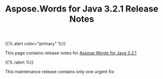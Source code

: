 ﻿---
title: Aspose.Words for Java 3.2.1 Release Notes
articleTitle: Aspose.Words for Java 3.2.1 Release Notes
linktitle: Aspose.Words for Java 3.2.1 Release Notes
description: "Aspose.Words for Java 3.2.1 Release Notes – the latest updates and fixes."
type: docs
weight: 20
url: /java/aspose-words-for-java-3-2-1-release-notes/
---

{{% alert color="primary" %}}

This page contains release notes for [Aspose.Words for Java 3.2.1](https://downloads.aspose.com/words/java/new-releases/aspose.words-for-java-3.2.1/)

{{% /alert %}}

This maintenance release contains only one urgent fix:
